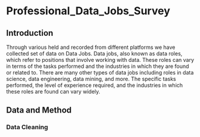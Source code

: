 # Professional_Data_Jobs_Survey
## Introduction
Through various held and recorded from different platforms we have collected set of data on Data Jobs.
Data jobs, also known as data roles, which refer to positions that involve working with data. These roles can vary in terms of the tasks performed and the industries in which they are found or related to. There are many other types of data jobs including roles in data science, data engineering, data mining, and more. The specific tasks performed, the level of experience required, and the industries in which these roles are found can vary widely.
## Data and Method
### Data Cleaning
